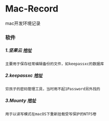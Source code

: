 # Mac-Record
mac开发环境记录

### 软件
##### 1.坚果云 [地址](https://www.jianguoyun.com/s/downloads)
	主要用于保存经常编辑备份的文件，如keepassxc的数据库
##### 2.keepassxc [地址](https://github.com/keepassxreboot/keepassxc)
	穷孩子的密码管理工具，当时用不起1Password另外找的
##### 3.Mounty [地址](https://mounty.app/)
	用于以读写模式在macOS下重新挂载受写保护的NTFS卷
